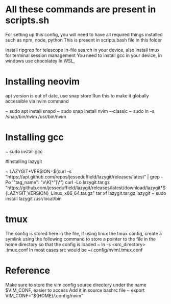 # All these commands are present in scripts.sh

For setting up this config, you will need to have all required things installed such as npm, node, python
This is present in scripts.bash file in this folder

Install ripgrep for telescope in-file search in your device, also install tmux for terminal session management
You need to install gcc in your device, in windows use chocolatey
In WSL,

# Installing neovim

apt version is out of date, use snap store
Run this to make it globally accessible via nvim command

~ sudo apt install snapd
~ sudo snap install nvim --classic
~ sudo ln -s /snap/bin/nvim /usr/bin/nvim

# Installing gcc

~ sudo install gcc

#Installing lazygit

~ LAZYGIT*VERSION=$(curl -s "https://api.github.com/repos/jesseduffield/lazygit/releases/latest" | grep -Po '"tag_name": "v\K[^"]\*') curl -Lo lazygit.tar.gz "https://github.com/jesseduffield/lazygit/releases/latest/download/lazygit*${LAZYGIT_VERSION}\_Linux_x86_64.tar.gz" tar xf lazygit.tar.gz lazygit
~ sudo install lazygit /usr/local/bin

# tmux

The config is stored here in the file, if using linux the tmux config, create a symlink using the following command to store a pointer to the file in the home directory so that the config is loaded
~ ln -s <src_directory> .tmux.conf
In most cases src would be ~/.config/nvim/.tmux.conf

# Reference

Make sure to store the vim config source directory under the name $VIM_CONF, easier to access
Add it in source bashrc file
~ export VIM_CONF="${HOME}/.config/nvim"
